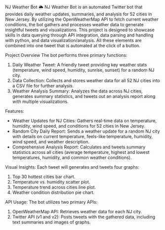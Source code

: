 NJ Weather Bot 🌦️
NJ Weather Bot is an automated Twitter bot that provides daily weather updates, summaries, and analysis for 52 cities in New Jersey. By utilizing the OpenWeatherMap API to fetch current weather conditions, the bot gathers and processes weather data to generate insightful tweets and visualizations. This project is designed to showcase skills in data querying through API integration, data parsing and handling with python, and data visualization/analysis. All these elements are combined into one tweet that is automated at the click of a button.

Project Overview
The bot performs three primary functions:
  1. Daily Weather Tweet: A friendly tweet providing key weather stats (temperature, wind speed, humidity, sunrise, sunset) for a random 
     NJ city.
  2. Data Collection: Collects and stores weather data for all 52 NJ cities into a CSV file for further analysis.
  3. Weather Analysis Summary: Analyzes the data across NJ cities, generates summary statistics, and tweets out an analysis report along 
     with multiple visualizations.

     
Features:
  * Weather Updates for NJ Cities: Gathers real-time data on temperature, humidity, wind speed, and conditions for 52 cities in New Jersey.
  * Random City Daily Report: Sends a weather update for a random NJ city with details on current temperature, feels-like temperature, 
  humidity, wind speed, and weather description.
  * Comprehensive Analysis Report: Calculates and tweets summary statistics across all cities (average temperature, highest and lowest 
    temperatures, humidity, and common weather conditions).

Visual Insights: 
Each tweet will generates and tweets four graphs:
  1. Top 30 hottest cities bar chart.
  2. Temperature vs. humidity scatter plot.
  3. Temperature trend across cities line plot.
  4. Weather condition distribution pie chart.

API Usage: 
The bot utilizes two primary APIs:
  1. OpenWeatherMap API: Retrieves weather data for each NJ city.
  2. Twitter API (v1 and v2): Posts tweets with the gathered data, including text summaries and images of graphs.
